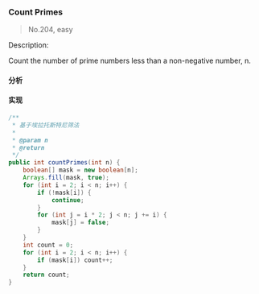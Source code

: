 ### Count Primes

> No.204, easy

Description:

Count the number of prime numbers less than a non-negative number, n.

#### 分析

#### 实现

```java
/**
 * 基于埃拉托斯特尼筛法
 *
 * @param n
 * @return
 */
public int countPrimes(int n) {
    boolean[] mask = new boolean[n];
    Arrays.fill(mask, true);
    for (int i = 2; i < n; i++) {
        if (!mask[i]) {
            continue;
        }
        for (int j = i * 2; j < n; j += i) {
            mask[j] = false;
        }
    }
    int count = 0;
    for (int i = 2; i < n; i++) {
        if (mask[i]) count++;
    }
    return count;
}
```
